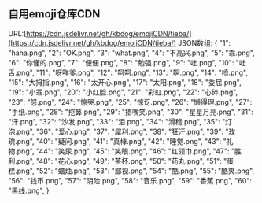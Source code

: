 ## 自用emoji仓库CDN
URL:[https://cdn.jsdelivr.net/gh/kbdog/emojiCDN/tieba/](https://cdn.jsdelivr.net/gh/kbdog/emojiCDN/tieba/)
JSON数组:
{
  "1": "haha.png",
  "2": "OK.png",
  "3": "what.png",
  "4": "不高兴.png",
  "5": "乖.png",
  "6": "你懂的.png",
  "7": "便便.png",
  "8": "勉强.png",
  "9": "吐.png",
  "10": "吐舌.png",
  "11": "呀咩爹.png",
  "12": "呵呵.png",
  "13": "啊.png",
  "14": "喷.png",
  "15": "大拇指.png",
  "16": "太开心.png",
  "17": "太阳.png",
  "18": "委屈.png",
  "19": "小乖.png",
  "20": "小红脸.png",
  "21": "彩虹.png",
  "22": "心碎.png",
  "23": "怒.png",
  "24": "惊哭.png",
  "25": "惊讶.png",
  "26": "懒得理.png",
  "27": "手纸.png",
  "28": "挖鼻.png",
  "29": "捂嘴笑.png",
  "30": "星星月亮.png",
  "31": "汗.png",
  "32": "沙发.png",
  "33": "泪.png",
  "34": "滑稽.png",
  "35": "灯泡.png",
  "36": "爱心.png",
  "37": "犀利.png",
  "38": "狂汗.png",
  "39": "玫瑰.png",
  "40": "疑问.png",
  "41": "真棒.png",
  "42": "睡觉.png",
  "43": "礼物.png",
  "44": "笑尿.png",
  "45": "笑眼.png",
  "46": "红领巾.png",
  "47": "胜利.png",
  "48": "花心.png",
  "49": "茶杯.png",
  "50": "药丸.png",
  "51": "蛋糕.png",
  "52": "蜡烛.png",
  "53": "鄙视.png",
  "54": "酷.png",
  "55": "酷爽.png",
  "56": "钱币.png",
  "57": "阴险.png",
  "58": "音乐.png",
  "59": "香蕉.png",
  "60": "黑线.png",
}

